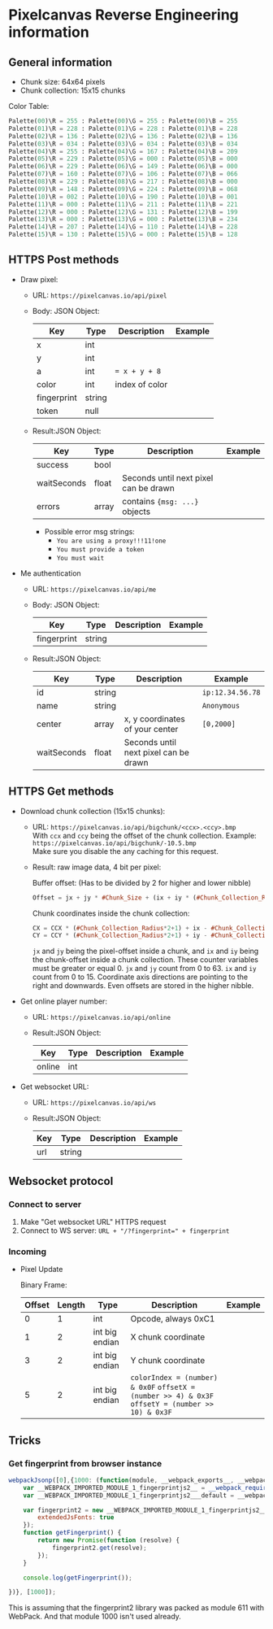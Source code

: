 # Pixelcanvas Reverse Engineering information

## General information

- Chunk size: 64x64 pixels
- Chunk collection: 15x15 chunks

Color Table:

``` PureBasic
Palette(00)\R = 255 : Palette(00)\G = 255 : Palette(00)\B = 255
Palette(01)\R = 228 : Palette(01)\G = 228 : Palette(01)\B = 228
Palette(02)\R = 136 : Palette(02)\G = 136 : Palette(02)\B = 136
Palette(03)\R = 034 : Palette(03)\G = 034 : Palette(03)\B = 034
Palette(04)\R = 255 : Palette(04)\G = 167 : Palette(04)\B = 209
Palette(05)\R = 229 : Palette(05)\G = 000 : Palette(05)\B = 000
Palette(06)\R = 229 : Palette(06)\G = 149 : Palette(06)\B = 000
Palette(07)\R = 160 : Palette(07)\G = 106 : Palette(07)\B = 066
Palette(08)\R = 229 : Palette(08)\G = 217 : Palette(08)\B = 000
Palette(09)\R = 148 : Palette(09)\G = 224 : Palette(09)\B = 068
Palette(10)\R = 002 : Palette(10)\G = 190 : Palette(10)\B = 001
Palette(11)\R = 000 : Palette(11)\G = 211 : Palette(11)\B = 221
Palette(12)\R = 000 : Palette(12)\G = 131 : Palette(12)\B = 199
Palette(13)\R = 000 : Palette(13)\G = 000 : Palette(13)\B = 234
Palette(14)\R = 207 : Palette(14)\G = 110 : Palette(14)\B = 228
Palette(15)\R = 130 : Palette(15)\G = 000 : Palette(15)\B = 128
```

## HTTPS Post methods

- Draw pixel:
  - URL: `https://pixelcanvas.io/api/pixel`

  - Body: JSON Object:

    | Key | Type | Description | Example |
    | --- | ---- | ----------- | ------- |
    | x             | int
    | y             | int
    | a             | int | `= x + y + 8`
    | color         | int | index of color
    | fingerprint   | string
    | token         | null

  - Result:JSON Object:

    | Key | Type | Description | Example |
    | --- | ---- | ----------- | ------- |
    | success       | bool
    | waitSeconds   | float | Seconds until next pixel can be drawn
    | errors        | array | contains `{msg: ...}` objects

    - Possible error msg strings:
      - `You are using a proxy!!!11!one`
      - `You must provide a token`
      - `You must wait`

- Me authentication
  - URL: `https://pixelcanvas.io/api/me`

  - Body: JSON Object:

    | Key | Type | Description | Example |
    | --- | ---- | ----------- | ------- |
    | fingerprint   | string
  
  - Result:JSON Object:

    | Key | Type | Description | Example |
    | --- | ---- | ----------- | ------- |
    | id            | string | | `ip:12.34.56.78`
    | name          | string | | `Anonymous`
    | center        | array | x, y coordinates of your center | `[0,2000]`
    | waitSeconds   | float | Seconds until next pixel can be drawn

## HTTPS Get methods

- Download chunk collection (15x15 chunks):

  - URL: `https://pixelcanvas.io/api/bigchunk/<ccx>.<ccy>.bmp`  
    With `ccx` and `ccy` being the offset of the chunk collection.
    Example: `https://pixelcanvas.io/api/bigchunk/-10.5.bmp`  
    Make sure you disable the any caching for this request.

  - Result: raw image data, 4 bit per pixel:

    Buffer offset: (Has to be divided by 2 for higher and lower nibble)

    ``` PureBasic
    Offset = jx + jy * #Chunk_Size + (ix + iy * (#Chunk_Collection_Radius*2+1)) * #Chunk_Size * #Chunk_Size
    ```

    Chunk coordinates inside the chunk collection:

    ``` PureBasic
    CX = CCX * (#Chunk_Collection_Radius*2+1) + ix - #Chunk_Collection_Radius
    CY = CCY * (#Chunk_Collection_Radius*2+1) + iy - #Chunk_Collection_Radius
    ```

    `jx` and `jy` being the pixel-offset inside a chunk, and `ix` and `iy` being the chunk-offset inside a chunk collection.
    These counter variables must be greater or equal 0.
    `jx` and `jy` count from 0 to 63.
    `ix` and `iy` count from 0 to 15.
    Coordinate axis directions are pointing to the right and downwards.
    Even offsets are stored in the higher nibble.

- Get online player number:

  - URL: `https://pixelcanvas.io/api/online`

  - Result:JSON Object:

    | Key | Type | Description | Example |
    | --- | ---- | ----------- | ------- |
    | online            | int

- Get websocket URL:

  - URL: `https://pixelcanvas.io/api/ws`

  - Result:JSON Object:

    | Key | Type | Description | Example |
    | --- | ---- | ----------- | ------- |
    | url            | string

## Websocket protocol

### Connect to server

1. Make "Get websocket URL" HTTPS request
2. Connect to WS server: `URL + "/?fingerprint=" + fingerprint`

### Incoming

- Pixel Update

  Binary Frame:
  
  | Offset  | Length | Type | Description | Example |
  | ------  | ------ | ---- | ----------- | ------- |
  | 0       | 1     | int               | Opcode, always 0xC1
  | 1       | 2     | int big endian    | X chunk coordinate
  | 3       | 2     | int big endian    | Y chunk coordinate
  | 5       | 2     | int big endian    | `colorIndex = (number) & 0x0F` `offsetX = (number >> 4) & 0x3F` `offsetY = (number >> 10) & 0x3F`

## Tricks

### Get fingerprint from browser instance

``` JavaScript
webpackJsonp([0],{1000: (function(module, __webpack_exports__, __webpack_require__) {
    var __WEBPACK_IMPORTED_MODULE_1_fingerprintjs2__ = __webpack_require__(611);
    var __WEBPACK_IMPORTED_MODULE_1_fingerprintjs2___default = __webpack_require__.n(__WEBPACK_IMPORTED_MODULE_1_fingerprintjs2__);

    var fingerprint2 = new __WEBPACK_IMPORTED_MODULE_1_fingerprintjs2___default.a({
        extendedJsFonts: true
    });
    function getFingerprint() {
        return new Promise(function (resolve) {
            fingerprint2.get(resolve);
        });
    }

    console.log(getFingerprint());

})}, [1000]);
```

This is assuming that the fingerprint2 library was packed as module 611 with WebPack.
And that module 1000 isn't used already.